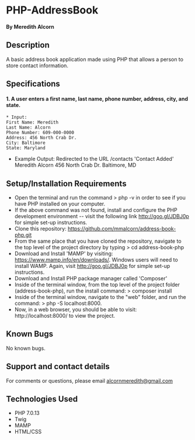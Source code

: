 # PHP-AddressBook
#### By Meredith Alcorn

## Description
A basic address book application made using PHP that allows a person to store contact information.

## Specifications

#### 1. A user enters a first name, last name, phone number, address, city, and state.
    * Input:
    First Name: Meredith
    Last Name: Alcorn
    Phone Number: 609-000-0000
    Address: 456 North Crab Dr.
    City: Baltimore
    State: Maryland

* Example Output:
    Redirected to the URL /contacts
    'Contact Added'
    Meredith Alcorn
    456 North Crab Dr.
    Baltimore, MD

## Setup/Installation Requirements

* Open the terminal and run the command > php -v
in order to see if you have PHP installed on your computer.
* If the above command was not found, install and configure the PHP development environment  -- visit the following link http://goo.gl/JDBJ0p for simple set-up instructions.
* Clone this repository: https://github.com/mmalcorn/address-book-php.git
* From the same place that you have cloned the repository, navigate to the top level of the project directory by typing > cd address-book-php
* Download and Install 'MAMP' by visiting: https://www.mamp.info/en/downloads/.
Windows users will need to install WAMP.  Again, visit http://goo.gl/JDBJ0p for simple set-up instructions.
* Download and Install PHP package manager called 'Composer'
* Inside of the terminal window, from the top level of the project folder (address-book-php), run the install command: > composer install
* Inside of the terminal window, navigate to the "web" folder, and run the command: > php -S localhost:8000.
* Now, in a web browser, you should be able to visit: http://localhost:8000/ to view the project.

## Known Bugs

No known bugs.

## Support and contact details

For comments or questions, please email alcornmeredith@gmail.com

## Technologies Used
* PHP 7.0.13
* Twig
* MAMP
* HTML/CSS
